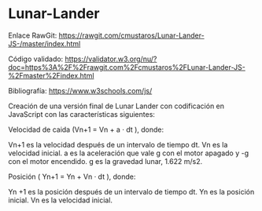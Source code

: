 # Lunar-Lander

Enlace RawGit: https://rawgit.com/cmustaros/Lunar-Lander-JS-/master/index.html

Código validado: https://validator.w3.org/nu/?doc=https%3A%2F%2Frawgit.com%2Fcmustaros%2FLunar-Lander-JS-%2Fmaster%2Findex.html

Bibliografía: https://www.w3schools.com/js/

Creación de una versión final de Lunar Lander con codificación en JavaScript con las características siguientes:

Velocidad de caida (Vn+1 = Vn + a · dt ), donde:

Vn+1 es la velocidad después de un intervalo de tiempo dt.
Vn es la velocidad inicial.
a es la aceleración que vale g con el motor apagado y -g con el motor encendido. g es la gravedad lunar, 1.622 m/s2.

Posición ( Yn+1 = Yn + Vn · dt ), donde:

Yn +1 es la posición después de un intervalo de tiempo dt.
Yn es la posición inicial.
Vn es la velocidad inicial.
